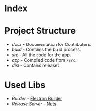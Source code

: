 # Index



# Project Structure
- *docs* - Documentation for Contributers.
- *build* - Contains the build process.
- *src* - All the code for the app.
- *app* - Compiled code from `/src`.
- *dist* - Contains releases.

# Used Libs
- *Builder* - [Electron Builder](https://github.com/electron-userland/electron-builder)
- *Release Server* - [Nuts](https://github.com/GitbookIO/nuts)